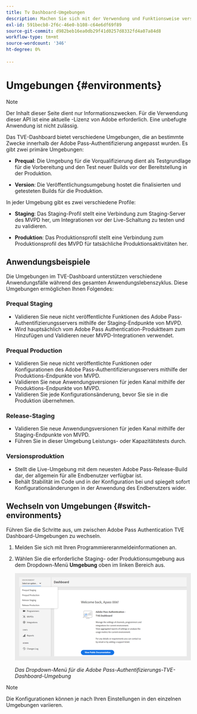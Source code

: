 ```yaml
---
title: Tv Dashboard-Umgebungen
description: Machen Sie sich mit der Verwendung und Funktionsweise verschiedener Umgebungen im TVE-Dashboard vertraut.
exl-id: 591becb8-2f6c-46e0-b108-c64e6df69f89
source-git-commit: d982beb16ea0db29f41d0257d8332fd4a07a84d8
workflow-type: tm+mt
source-wordcount: '346'
ht-degree: 0%

---
```


# Umgebungen {#environments}

>[!NOTE]
>
>Der Inhalt dieser Seite dient nur Informationszwecken. Für die Verwendung dieser API ist eine aktuelle -Lizenz von Adobe erforderlich. Eine unbefugte Anwendung ist nicht zulässig.

Das TVE-Dashboard bietet verschiedene Umgebungen, die an bestimmte Zwecke innerhalb der Adobe Pass-Authentifizierung angepasst wurden. Es gibt zwei primäre Umgebungen:

* **Prequal**: Die Umgebung für die Vorqualifizierung dient als Testgrundlage für die Vorbereitung und den Test neuer Builds vor der Bereitstellung in der Produktion.

* **Version**: Die Veröffentlichungsumgebung hostet die finalisierten und getesteten Builds für die Produktion.

In jeder Umgebung gibt es zwei verschiedene Profile:

* **Staging**: Das Staging-Profil stellt eine Verbindung zum Staging-Server des MVPD her, um Integrationen vor der Live-Schaltung zu testen und zu validieren.

* **Produktion**: Das Produktionsprofil stellt eine Verbindung zum Produktionsprofil des MVPD für tatsächliche Produktionsaktivitäten her.

## Anwendungsbeispiele

Die Umgebungen im TVE-Dashboard unterstützen verschiedene Anwendungsfälle während des gesamten Anwendungslebenszyklus. Diese Umgebungen ermöglichen Ihnen Folgendes:

### Prequal Staging

* Validieren Sie neue nicht veröffentlichte Funktionen des Adobe Pass-Authentifizierungsservers mithilfe der Staging-Endpunkte von MVPD.
* Wird hauptsächlich vom Adobe Pass Authentication-Produktteam zum Hinzufügen und Validieren neuer MVPD-Integrationen verwendet.

### Prequal Production

* Validieren Sie neue nicht veröffentlichte Funktionen oder Konfigurationen des Adobe Pass-Authentifizierungsservers mithilfe der Produktions-Endpunkte von MVPD.
* Validieren Sie neue Anwendungsversionen für jeden Kanal mithilfe der Produktions-Endpunkte von MVPD.
* Validieren Sie jede Konfigurationsänderung, bevor Sie sie in die Produktion übernehmen.

### Release-Staging

* Validieren Sie neue Anwendungsversionen für jeden Kanal mithilfe der Staging-Endpunkte von MVPD.
* Führen Sie in dieser Umgebung Leistungs- oder Kapazitätstests durch.

### Versionsproduktion

* Stellt die Live-Umgebung mit dem neuesten Adobe Pass-Release-Build dar, der allgemein für alle Endbenutzer verfügbar ist.
* Behält Stabilität im Code und in der Konfiguration bei und spiegelt sofort Konfigurationsänderungen in der Anwendung des Endbenutzers wider.

## Wechseln von Umgebungen {#switch-environments}

Führen Sie die Schritte aus, um zwischen Adobe Pass Authentication TVE Dashboard-Umgebungen zu wechseln.

1. Melden Sie sich mit Ihren Programmiereranmeldeinformationen an.

1. Wählen Sie die erforderliche Staging- oder Produktionsumgebung aus dem Dropdown-Menü **Umgebung** oben im linken Bereich aus.

   ![Dropdown-Liste &quot;TVE Dashboard environment&quot;](../assets/tve-dashboard/new-tve-dashboard/dashboard/dashboard-environment-menu.png)

   *Das Dropdown-Menü für die Adobe Pass-Authentifizierungs-TVE-Dashboard-Umgebung*

>[!NOTE]
>
> Die Konfigurationen können je nach Ihren Einstellungen in den einzelnen Umgebungen variieren.
